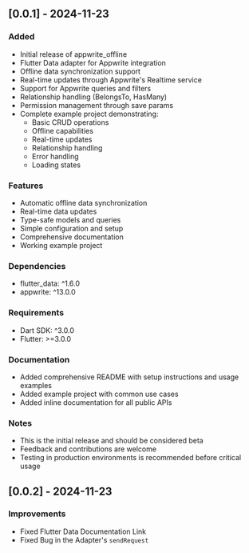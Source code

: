 ## [0.0.1] - 2024-11-23

### Added
- Initial release of appwrite_offline
- Flutter Data adapter for Appwrite integration
- Offline data synchronization support
- Real-time updates through Appwrite's Realtime service
- Support for Appwrite queries and filters
- Relationship handling (BelongsTo, HasMany)
- Permission management through save params
- Complete example project demonstrating:
  - Basic CRUD operations
  - Offline capabilities
  - Real-time updates
  - Relationship handling
  - Error handling
  - Loading states

### Features
- Automatic offline data synchronization
- Real-time data updates
- Type-safe models and queries
- Simple configuration and setup
- Comprehensive documentation
- Working example project

### Dependencies
- flutter_data: ^1.6.0
- appwrite: ^13.0.0

### Requirements
- Dart SDK: ^3.0.0
- Flutter: >=3.0.0

### Documentation
- Added comprehensive README with setup instructions and usage examples
- Added example project with common use cases
- Added inline documentation for all public APIs

### Notes
- This is the initial release and should be considered beta
- Feedback and contributions are welcome
- Testing in production environments is recommended before critical usage

## [0.0.2] - 2024-11-23

### Improvements
- Fixed Flutter Data Documentation Link
- Fixed Bug in the Adapter's `sendRequest`
